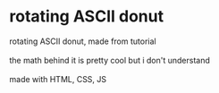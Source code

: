 # rotating ASCII donut
rotating ASCII donut, made from tutorial
<br>
<br>
the math behind it is pretty cool but i don't understand
<br>
<br>
made with HTML, CSS, JS
